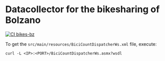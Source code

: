 # Datacollector for the bikesharing of Bolzano

[![CI bikes-bz](https://github.com/noi-techpark/bdp-commons/actions/workflows/ci-bikes-bz.yml/badge.svg)](https://github.com/noi-techpark/bdp-commons/actions/workflows/ci-bikes-bz.yml)

To get the `src/main/resources/BiciCountDispatcherWs.xml` file, execute:
```
curl -L <IP>:<PORT>/BiciCountDispatcherWs.asmx?wsdl
```
